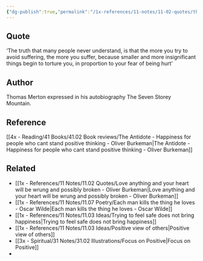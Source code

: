 ```yaml
---
{"dg-publish":true,"permalink":"/1x-references/11-notes/11-02-quotes/the-more-you-try-to-avoid-suffering-the-more-you-suffer-thomas-merton/","title":"The more you try to avoid suffering, the more you suffer - Thomas Merton","noteIcon":""}
---
```



## Quote

‘The truth that many people never understand, is that the more you try to avoid suffering, the more you suffer, because smaller and more insignificant things begin to torture you, in proportion to your fear of being hurt'

## Author
Thomas Merton expressed in his autobiography The Seven Storey Mountain. 

## Reference
[[4x - Reading/41 Books/41.02 Book reviews/The Antidote - Happiness for people who cant stand positive thinking - Oliver Burkeman\|The Antidote - Happiness for people who cant stand positive thinking - Oliver Burkeman]]

## Related
- [[1x - References/11 Notes/11.02 Quotes/Love anything and your heart will be wrung and possibly broken - Oliver Burkeman\|Love anything and your heart will be wrung and possibly broken - Oliver Burkeman]]
- [[1x - References/11 Notes/11.07 Poetry/Each man kills the thing he loves - Oscar Wilde\|Each man kills the thing he loves - Oscar Wilde]]
- [[1x - References/11 Notes/11.03 Ideas/Trying to feel safe does not bring happiness\|Trying to feel safe does not bring happiness]]
- [[1x - References/11 Notes/11.03 Ideas/Positive view of others\|Positive view of others]]
- [[3x - Spiritual/31 Notes/31.02 Illustrations/Focus on Positive\|Focus on Positive]]
- 